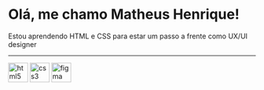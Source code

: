 # Olá, me chamo Matheus Henrique!

<p> Estou aprendendo HTML e CSS para estar um passo a frente como UX/UI designer</p> 

<hr>

<div style="display: inline_block">
<img src="https://cdn-icons-png.flaticon.com/512/5968/5968267.png" alt="html5" width="40" height="40" color="white"/>
<img src="https://cdn-icons-png.flaticon.com/512/5968/5968242.png" alt="css3" width="40" height="40" color="white"/>
<img src="https://cdn-icons-png.flaticon.com/512/5968/5968705.png" alt="figma" width="40" height="40" color="white"/>
<div>


